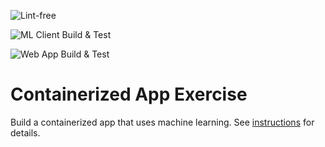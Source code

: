 ![Lint-free](https://github.com/nyu-software-engineering/containerized-app-exercise/actions/workflows/lint.yml/badge.svg)

![ML Client Build & Test](https://github.com/software-students-spring2025/4-containers-buythedip/.github/workflows/ml_client.yml/badge.svg)

![Web App Build & Test](https://github.com/software-students-spring2025/4-containers-buythedip/actions/workflows/web_app.yml/badge.svg)

# Containerized App Exercise

Build a containerized app that uses machine learning. See [instructions](./instructions.md) for details.

